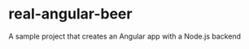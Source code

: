 real-angular-beer
=================

A sample project that creates an Angular app with a Node.js backend
